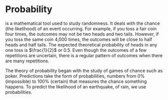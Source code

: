 # Probability

is a mathematical tool used to study randomness. It deals with
the chance (the likelihood) of an event occurring. For example, if you toss a
fair coin four times, the outcomes may not be two heads and two tails. However,
if you toss the same coin 4,000 times, the outcomes will be close to half heads
and half tails. The expected theoretical probability of heads in any one toss
is $\frac{1}{2}$ or $0.5$. Even though the outcomes of a few repetitions are
uncertain, there is a regular pattern of outcomes when there are many
repetitions.

The theory of probability began with the study of games of chance such as
poker. Predictions take the form of probabilities, numbers from 0% (impossible)
to 100% (certain) that measures the chance something happens. To predict the
likelihood of an earthquake, of rain, we use probabilities.
